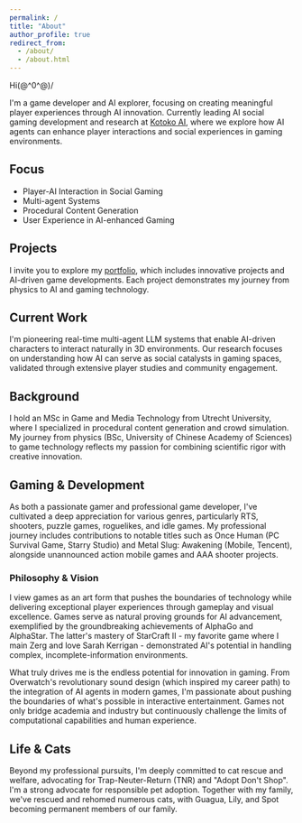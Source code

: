 ```yaml
---
permalink: /
title: "About"
author_profile: true
redirect_from: 
  - /about/
  - /about.html
---
```


Hi\(@^0^@)/

I'm a game developer and AI explorer, focusing on creating meaningful player experiences through AI innovation. Currently leading AI social gaming development and research at [Kotoko AI](https://www.kotoko.ai/), where we explore how AI agents can enhance player interactions and social experiences in gaming environments.

## Focus
- Player-AI Interaction in Social Gaming
- Multi-agent Systems
- Procedural Content Generation
- User Experience in AI-enhanced Gaming

## Projects
I invite you to explore my [portfolio](/portfolio/), which includes innovative projects and AI-driven game developments. Each project demonstrates my journey from physics to AI and gaming technology.

## Current Work
I'm pioneering real-time multi-agent LLM systems that enable AI-driven characters to interact naturally in 3D environments. Our research focuses on understanding how AI can serve as social catalysts in gaming spaces, validated through extensive player studies and community engagement.

## Background
I hold an MSc in Game and Media Technology from Utrecht University, where I specialized in procedural content generation and crowd simulation. My journey from physics (BSc, University of Chinese Academy of Sciences) to game technology reflects my passion for combining scientific rigor with creative innovation.

## Gaming & Development
As both a passionate gamer and professional game developer, I've cultivated a deep appreciation for various genres, particularly RTS, shooters, puzzle games, roguelikes, and idle games. My professional journey includes contributions to notable titles such as Once Human (PC Survival Game, Starry Studio) and Metal Slug: Awakening (Mobile, Tencent), alongside unannounced action mobile games and AAA shooter projects.

### Philosophy & Vision
I view games as an art form that pushes the boundaries of technology while delivering exceptional player experiences through gameplay and visual excellence. Games serve as natural proving grounds for AI advancement, exemplified by the groundbreaking achievements of AlphaGo and AlphaStar. The latter's mastery of StarCraft II - my favorite game where I main Zerg and love Sarah Kerrigan - demonstrated AI's potential in handling complex, incomplete-information environments.

What truly drives me is the endless potential for innovation in gaming. From Overwatch's revolutionary sound design (which inspired my career path) to the integration of AI agents in modern games, I'm passionate about pushing the boundaries of what's possible in interactive entertainment. Games not only bridge academia and industry but continuously challenge the limits of computational capabilities and human experience.


## Life & Cats
Beyond my professional pursuits, I'm deeply committed to cat rescue and welfare, advocating for Trap-Neuter-Return (TNR) and "Adopt Don't Shop". I'm a strong advocate for responsible pet adoption. Together with my family, we've rescued and rehomed numerous cats, with Guagua, Lily, and Spot becoming permanent members of our family.
